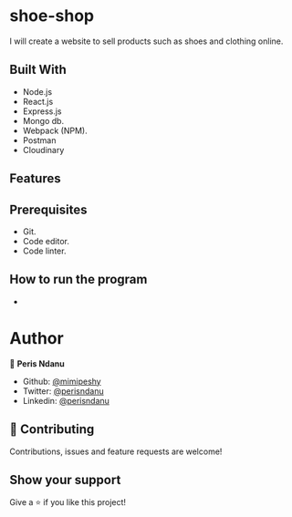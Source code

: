 # shoe-shop
I will create a website to sell products such as shoes and clothing online. 

## Built With
 - Node.js
 - React.js
 - Express.js
 - Mongo db.
 - Webpack (NPM).
 - Postman 
 - Cloudinary 

## Features

## Prerequisites
- Git.
- Code editor.
- Code linter.

## How to run the program
- 

# Author

👤 **Peris Ndanu**

- Github: [@mimipeshy](https://github.com/mimipeshy)
- Twitter: [@perisndanu](https://twitter.com/pygirl254)
- Linkedin: [@perisndanu](https://www.linkedin.com/in/peris-ndanu-405083193/)


## 🤝 Contributing

Contributions, issues and feature requests are welcome!

## Show your support

Give a ⭐️ if you like this project!


